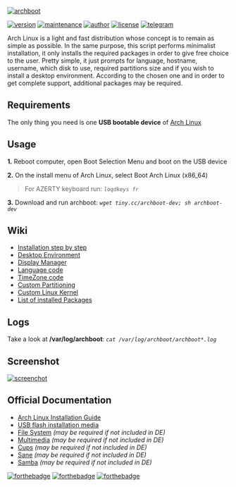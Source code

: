 [![archboot](https://www.archboot.org/assets/images/logo.png)](https://www.archboot.org)

[![version](https://img.shields.io/badge/version-v2.8.5-blue.svg?style=flat&logo=github&?cacheSeconds=3600)](https://github.com/grm34/archboot/releases) [![maintenance](https://img.shields.io/maintenance/yes/2020.svg?&style=flat&logo=github&cacheSeconds=3600)](https://github.com/grm34/archboot/pulse) [![author](https://img.shields.io/badge/author-grm34-red.svg?&style=flat&logo=github&?cacheSeconds=3600)](https://github.com/grm34) [![license](https://img.shields.io/badge/license-Apache%202.0-blue.svg?style=flat&logo=github&?cacheSeconds=3600)](https://github.com/grm34/archboot/blob/master/LICENSE) [![telegram](https://img.shields.io/badge/Telegram-chat-red?style=flat&logo=telegram&cacheSeconds=3600)](https://t.me/archboot)

Arch Linux is a light and fast distribution whose concept is to remain as
simple as possible. In the same purpose, this script performs minimalist
installation, it only installs the required packages in order to give
free choice to the user. Pretty simple, it just prompts for language,
hostname, username, which disk to use, required partitions size and
if you wish to install a desktop environment. According to the chosen one
and in order to get complete support, additional packages may be required.

## Requirements

The only thing you need is one **USB bootable device** of [Arch Linux](https://mir.archlinux.fr/iso/latest)

## Usage

**1.** Reboot computer, open Boot Selection Menu and boot on the USB device

**2.** On the install menu of Arch Linux, select Boot Arch Linux (x86_64)

> For AZERTY keyboard run: *`loqdkeys fr`*

**3.** Download and run archboot: *`wget tiny.cc/archboot-dev; sh archboot-dev`*

## Wiki

* [Installation step by step](https://github.com/grm34/archboot/wiki/Installation-step-by-step)
* [Desktop Environment](https://github.com/grm34/archboot/wiki/Desktop-Environment)
* [Display Manager](https://github.com/grm34/archboot/wiki/Display-Manager)
* [Language code](https://github.com/grm34/archboot/wiki/Language-code)
* [TimeZone code](https://github.com/grm34/archboot/wiki/TimeZone-code)
* [Custom Partitioning](https://github.com/grm34/archboot/wiki/Custom-Partitioning)
* [Custom Linux Kernel](https://github.com/grm34/archboot/wiki/Custom-Linux-Kernel)
* [List of installed Packages](https://github.com/grm34/archboot/wiki/List-of-installed-Packages)

## Logs

Take a look at **/var/log/archboot**: *`cat /var/log/archboot/archboot*.log`*

## Screenshot

[![screenchot](https://www.archboot.org/assets/images/screenshot.png)](https://www.archboot.org/assets/images/screenshot.png)

## Official Documentation

* [Arch Linux Installation Guide](https://wiki.archlinux.org/index.php/Installation_guide)
* [USB flash installation media](https://wiki.archlinux.org/index.php/USB_flash_installation_media)
* [File System](https://wiki.archlinux.org/index.php/file_systems) *(may be required if not included in DE)*
* [Multimedia](https://wiki.archlinux.org/index.php/List_of_applications/Multimedia) *(may be required if not included in DE)*
* [Cups](https://wiki.archlinux.org/index.php/CUPS) *(may be required if not included in DE)*
* [Sane](https://wiki.archlinux.org/index.php/SANE) *(may be required if not included in DE)*
* [Samba](https://wiki.archlinux.org/index.php/Samba) *(may be required if not included in DE)*

[![forthebadge](https://forthebadge.com/images/badges/built-with-love.svg)](https://forthebadge.com)
[![forthebadge](https://forthebadge.com/images/badges/for-you.svg)](https://forthebadge.com)
[![forthebadge](https://forthebadge.com/images/badges/its-not-a-lie-if-you-believe-it.svg)](https://forthebadge.com)
